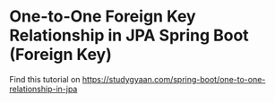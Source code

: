 # One-to-One Foreign Key Relationship in JPA Spring Boot (Foreign Key)

Find this tutorial on https://studygyaan.com/spring-boot/one-to-one-relationship-in-jpa
